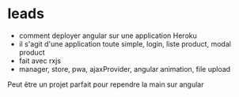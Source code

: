 # leads

- comment deployer angular sur une application Heroku
- il s'agit d'une application toute simple, login, liste product, modal product
- fait avec rxjs
- manager, store, pwa, ajaxProvider, angular animation, file upload

Peut être un projet parfait pour rependre la main sur angular

